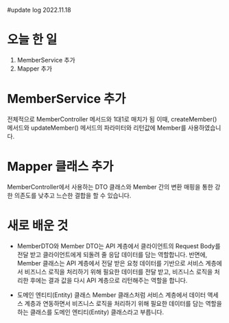 #update log 2022.11.18

# 오늘 한 일 
1. MemberService 추가
2. Mapper 추가

# MemberService 추가
   전체적으로 MemberController 메서드와 1대1로 매치가 됨
   이때, createMember() 메서드와 updateMember() 메서드의 파라미터와 리턴값에 Member를 사용하였습니다.


# Mapper 클래스 추가
   MemberController에서 사용하는 DTO 클래스와 Member 간의 변환 매핑을 통한
   강한 의존도를 낮추고 느슨한 결합을 할 수 있습니다.

# 새로 배운 것
 - MemberDTO와 Member
    DTO는 API 계층에서 클라이언트의 Request Body를 전달 받고 클라이언트에게 되돌려 줄 응답 데이터를 담는 역할합니다.
    반면에, Member 클래스는 API 계층에서 전달 받은 요청 데이터를 기반으로 서비스 계층에서 비즈니스 로직을 처리하기 위해 필요한 데이터를 전달 받고, 
    비즈니스 로직을 처리한 후에는 결과 값을 다시 API 계층으로 리턴해주는 역할을 합니다.

 - 도메인 엔티티(Entity) 클래스
    Member 클래스처럼 서비스 계층에서 데이터 액세스 계층과 연동하면서 비즈니스 로직을 처리하기 위해 필요한 데이터를 담는 역할을 하는 클래스를
    도메인 엔티티(Entity) 클래스라고 부릅니다.
